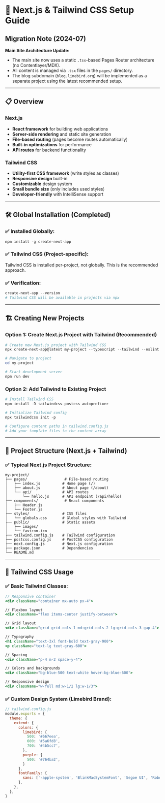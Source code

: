 # 🚀 Next.js & Tailwind CSS Setup Guide

## Migration Note (2024-07)

**Main Site Architecture Update:**
- The main site now uses a static `.tsx`-based Pages Router architecture (no Contentlayer/MDX).
- All content is managed via `.tsx` files in the `pages/` directory.
- The blog subdomain (`blog.limebird.org`) will be implemented as a separate project using the latest recommended setup.

---

## 📋 Overview

### **Next.js**
- **React framework** for building web applications
- **Server-side rendering** and static site generation
- **File-based routing** (pages become routes automatically)
- **Built-in optimizations** for performance
- **API routes** for backend functionality

### **Tailwind CSS**
- **Utility-first CSS framework** (write styles as classes)
- **Responsive design** built-in
- **Customizable** design system
- **Small bundle size** (only includes used styles)
- **Developer-friendly** with IntelliSense support

---

## 🛠️ Global Installation (Completed)

### **✅ Installed Globally:**
```powershell
npm install -g create-next-app
```

### **✅ Tailwind CSS (Project-specific):**
Tailwind CSS is installed per-project, not globally. This is the recommended approach.

### **✅ Verification:**
```powershell
create-next-app --version
# Tailwind CSS will be available in projects via npx
```

---

## 🏗️ Creating New Projects

### **Option 1: Create Next.js Project with Tailwind (Recommended)**
```powershell
# Create new Next.js project with Tailwind CSS
npx create-next-app@latest my-project --typescript --tailwind --eslint

# Navigate to project
cd my-project

# Start development server
npm run dev
```

### **Option 2: Add Tailwind to Existing Project**
```powershell
# Install Tailwind CSS
npm install -D tailwindcss postcss autoprefixer

# Initialize Tailwind config
npx tailwindcss init -p

# Configure content paths in tailwind.config.js
# Add your template files to the content array
```

---

## 📁 Project Structure (Next.js + Tailwind)

### **✅ Typical Next.js Project Structure:**
```
my-project/
├── pages/                 # File-based routing
│   ├── index.js          # Home page (/)
│   ├── about.js          # About page (/about)
│   └── api/              # API routes
│       └── hello.js      # API endpoint (/api/hello)
├── components/            # React components
│   ├── Header.js
│   └── Footer.js
├── styles/               # CSS files
│   └── globals.css       # Global styles with Tailwind
├── public/               # Static assets
│   ├── images/
│   └── favicon.ico
├── tailwind.config.js    # Tailwind configuration
├── postcss.config.js     # PostCSS configuration
├── next.config.js        # Next.js configuration
├── package.json          # Dependencies
└── README.md
```

---

## 🎨 Tailwind CSS Usage

### **✅ Basic Tailwind Classes:**
```jsx
// Responsive container
<div className="container mx-auto px-4">

// Flexbox layout
<div className="flex items-center justify-between">

// Grid layout
<div className="grid grid-cols-1 md:grid-cols-2 lg:grid-cols-3 gap-4">

// Typography
<h1 className="text-3xl font-bold text-gray-900">
<p className="text-lg text-gray-600">

// Spacing
<div className="p-4 m-2 space-y-4">

// Colors and backgrounds
<div className="bg-blue-500 text-white hover:bg-blue-600">

// Responsive design
<div className="w-full md:w-1/2 lg:w-1/3">
```

### **✅ Custom Design System (Limebird Brand):**
```javascript
// tailwind.config.js
module.exports = {
  theme: {
    extend: {
      colors: {
        limebird: {
          500: '#667eea',
          600: '#5a6fd8',
          700: '#4b5cc7',
        },
        purple: {
          500: '#764ba2',
        }
      },
      fontFamily: {
        sans: ['-apple-system', 'BlinkMacSystemFont', 'Segoe UI', 'Roboto'],
      },
    },
  },
}
```